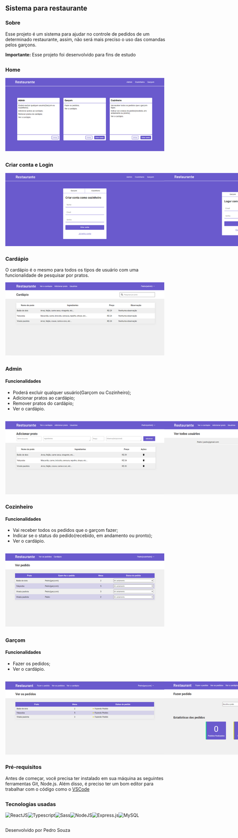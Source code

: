 ## Sistema para restaurante

### Sobre

<p> Esse projeto é um sistema para ajudar no controle de pedidos de um determinado restaurante, assim, não será mais preciso o uso das comandas pelos garçons. </p>
<span><strong>Importante:</strong> Esse projeto foi desenvolvido para fins de estudo</span>

##

### Home

<img src='./images-github/img-main.png' alt='Imagem home - 500x230' />

##

### Criar conta e Login

<div style='display: flex'>
  <img src='./images-github/img-register.png' alt='Cadastrar' />
  <img src='./images-github/img-login.png' alt='Login' />
</div>

##

### Cardápio

<p> O cardápio é o mesmo para todos os tipos de usuário com uma funcionalidade de pesquisar por pratos. </p>

<img src='./images-github/img-menu.png' alt='Cardápio' />

##

### Admin

#### Funcionalidades
* Poderá excluir qualquer usuário(Garçom ou Cozinheiro); <br>
* Adicionar pratos ao cardápio; <br>
* Remover pratos do cardápio; <br>
* Ver o cardápio. <br> <br>

<div style='display: flex'>
  <img src='./images-github/img-admin-add-dish.png' alt='Adicionar produto' />
  <img src='./images-github/img-admin-users.png' alt='Usuários' />
</div>

##

### Cozinheiro

#### Funcionalidades

* Vai receber todos os pedidos que o garçom fazer; <br>
* Indicar se o status do pedido(recebido, em andamento ou pronto); <br>
* Ver o cardápio. <br> <br>

<img src='./images-github/img-cooker-srequest.png' alt='Ver os pedidos' />

##

### Garçom

#### Funcionalidades

* Fazer os pedidos; <br>
* Ver o cardápio. <br> <br>

<div style='display: flex'>
  <img src='./images-github/img-waiter-srequest.png' alt='Ver pedidos' />
  <img src='./images-github/img-waiter-mrequest.png' alt='Fazer pedidos' />
</div>

##

### Pré-requisitos

<p> Antes de começar, você precisa ter instalado em sua máquina as seguintes ferramentas Git, Node.js. Além disso, é preciso ter um bom editor para trabalhar com o código como o <a href='https://code.visualstudio.com/' target="_blank"> VSCode </a> </p>

##

### Tecnologias usadas

<div style='display: flex;'>
  <img src='https://img.shields.io/badge/React-20232A?style=for-the-badge&logo=react&logoColor=61DAFB' alt='ReactJS' />
  <img src='https://img.shields.io/badge/TypeScript-007ACC?style=for-the-badge&logo=typescript&logoColor=white' alt='Typescript' />
  <img src='https://img.shields.io/badge/Sass-CC6699?style=for-the-badge&logo=sass&logoColor=white' alt='Sass' />
  <img src='https://img.shields.io/badge/Node.js-43853D?style=for-the-badge&logo=node.js&logoColor=white' alt='NodeJS' />
  <img src='https://img.shields.io/badge/Express.js-404D59?style=for-the-badge' alt='Express.js' />
  <img src='https://img.shields.io/badge/MySQL-00000F?style=for-the-badge&logo=mysql&logoColor=white' alt='MySQL' />
</div>

##

<p> Desenvolvido por Pedro Souza </p>
